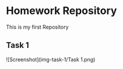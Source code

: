 # Homework Repository

This is my first Repository

## Task 1
![Screenshot](img-task-1/Task 1.png)

